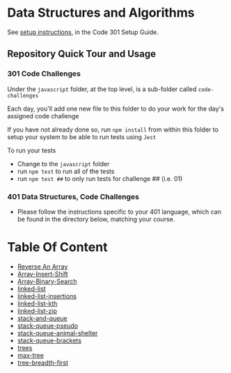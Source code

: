 # Data Structures and Algorithms

See [setup instructions](https://codefellows.github.io/setup-guide/code-301/3-code-challenges), in the Code 301 Setup Guide.

## Repository Quick Tour and Usage

### 301 Code Challenges

Under the `javascript` folder, at the top level, is a sub-folder called `code-challenges`

Each day, you'll add one new file to this folder to do your work for the day's assigned code challenge

If you have not already done so, run `npm install` from within this folder to setup your system to be able to run tests using `Jest`

To run your tests

- Change to the `javascript` folder
- run `npm test` to run all of the tests
- run `npm test ##` to only run tests for challenge ## (i.e. 01)

### 401 Data Structures, Code Challenges

- Please follow the instructions specific to your 401 language, which can be found in the directory below, matching your course.

# Table Of Content

- [Reverse An Array](./javascript/code-challenges/Adv-JS-Challenge1/README.md)
- [Array-Insert-Shift](./javascript/code-challenges/array-insert-shift/README.md)
- [Array-Binary-Search](./javascript/code-challenges/array-binary-search/README.md)
- [linked-list](./javascript/data-structures/linked-lists/linked-list/README.md)
- [linked-list-insertions](./javascript/data-structures/linked-lists/linked-list/README.md)
- [linked-list-kth](./javascript/data-structures/linked-lists/linked-list/README.md)
- [linked-list-zip](./javascript/data-structures/linked-lists/linked-list-zip/README.md)
- [stack-and-queue](./javascript/data-structures/stack-and-queue/README.md)
- [stack-queue-pseudo](./javascript/data-structures/stack-and-queue/README.md)
- [stack-queue-animal-shelter](./javascript/data-structures/stack-and-queue/README.md)
- [stack-queue-brackets](./javascript/data-structures/stack-and-queue/README.md)
- [trees](./javascript/data-structures/trees/README.md)
- [max-tree](./javascript/data-structures/trees/README.md)
- [tree-breadth-first](./javascript/data-structures/trees/README.md)